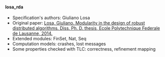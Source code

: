 #### losa_rda
- Specification's authors: Giuliano Losa
- Original paper: <a href=https://www.losa.fr/Thesis.pdf>Losa, Giuliano. Modularity in the design of robust distributed algorithms. Diss. Ph. D. thesis, Ecole Polytechnique Federale de Lausanne, 2014.</a>
- Extended modules: FinSet, Nat, Seq
- Computation models: crashes, lost messages
- Some properties checked with TLC: correctness, refinement mapping


